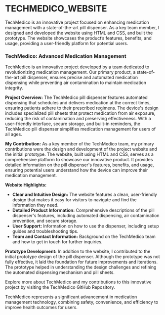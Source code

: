 # TECHMEDICO_WEBSITE
TechMedico is an innovative project focused on enhancing medication management with a state-of-the-art pill dispenser. As a key team member, I designed and developed the website using HTML and CSS, and built the prototype. The website showcases the product’s features, benefits, and usage, providing a user-friendly platform for potential users.

### TechMedico: Advanced Medication Management

TechMedico is an innovative project developed by a team dedicated to revolutionizing medication management. Our primary product, a state-of-the-art pill dispenser, ensures precise and automated medication dispensing while preventing air contamination to maintain medication integrity.

**Project Overview:**
The TechMedico pill dispenser features automated dispensing that schedules and delivers medication at the correct times, ensuring patients adhere to their prescribed regimens. The device's design includes specialized pill sheets that protect medication from air exposure, reducing the risk of contamination and preserving effectiveness. With a user-friendly interface, secure storage, and built-in reminders, the TechMedico pill dispenser simplifies medication management for users of all ages.

**My Contribution:**
As a key member of the TechMedico team, my primary contributions were the design and development of the project website and the initial prototype. The website, built using HTML and CSS, serves as a comprehensive platform to showcase our innovative product. It provides detailed information on the pill dispenser's features, benefits, and usage, ensuring potential users understand how the device can improve their medication management.

**Website Highlights:**
- **Clear and Intuitive Design:** The website features a clean, user-friendly design that makes it easy for visitors to navigate and find the information they need.
- **Detailed Product Information:** Comprehensive descriptions of the pill dispenser's features, including automated dispensing, air contamination prevention, and secure storage.
- **User Support:** Information on how to use the dispenser, including setup guides and troubleshooting tips.
- **Team and Contact Information:** Background on the TechMedico team and how to get in touch for further inquiries.

**Prototype Development:**
In addition to the website, I contributed to the initial prototype design of the pill dispenser. Although the prototype was not fully effective, it laid the foundation for future improvements and iterations. The prototype helped in understanding the design challenges and refining the automated dispensing mechanism and pill sheets.

Explore more about TechMedico and my contributions to this innovative project by visiting the TechMedico GitHub Repository.

TechMedico represents a significant advancement in medication management technology, combining safety, convenience, and efficiency to improve health outcomes for users.
